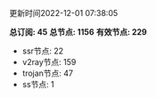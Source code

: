 更新时间2022-12-01 07:38:05

**总订阅: 45**
**总节点: 1156**
**有效节点: 229**
- ssr节点: 22
- v2ray节点: 159
- trojan节点: 47
- ss节点: 1
